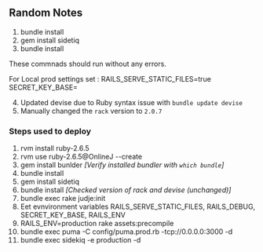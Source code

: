 ## Random Notes

1. bundle install
2. gem install sidetiq
3. bundle install

These commnads should run without any errors.

For Local prod settings set : RAILS_SERVE_STATIC_FILES=true
                              SECRET_KEY_BASE=<somekey>

4. Updated devise due to Ruby syntax issue with `bundle update devise`
5. Manually changed the `rack` version to `2.0.7`


### Steps used to deploy

1. rvm install ruby-2.6.5
2. rvm use ruby-2.6.5@OnlineJ --create
3. gem install bunlder _[Verify installed bundler with `which bundle`]_
4. bundle install
5. gem install sidetiq
6. bundle install
    _[Checked version of rack and devise (unchanged)]_
7. bundle exec rake judje:init
8. Eet evnvironment variables RAILS_SERVE_STATIC_FILES, RAILS_DEBUG, SECRET_KEY_BASE, RAILS_ENV
9. RAILS_ENV=production rake assets:precompile
10. bundle exec puma -C config/puma.prod.rb -tcp://0.0.0.0:3000 -d
11. bundle exec sidekiq -e production -d